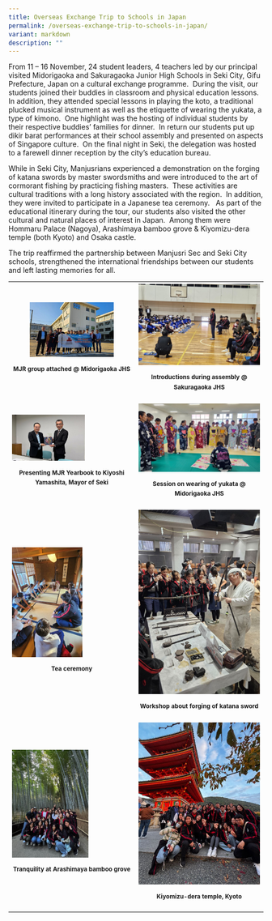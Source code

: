 ```yaml
---
title: Overseas Exchange Trip to Schools in Japan
permalink: /overseas-exchange-trip-to-schools-in-japan/
variant: markdown
description: ""
---
```

<p>From 11 – 16 November, 24 student leaders, 4 teachers led by our principal
visited Midorigaoka and Sakuragaoka Junior High Schools in Seki City, Gifu
Prefecture, Japan on a cultural exchange programme.&nbsp; During the visit,
our students joined their buddies in classroom and physical education lessons.&nbsp;
In addition, they attended special lessons in playing the koto, a traditional
plucked musical instrument as well as the etiquette of wearing the yukata,
a type of kimono.&nbsp; One highlight was the hosting of individual students
by their respective buddies’ families for dinner.&nbsp; In return our students
put up dikir barat performances at their school assembly and presented
on aspects of Singapore culture.&nbsp; On the final night in Seki, the
delegation was hosted to a farewell dinner reception by the city’s education
bureau.</p>
<p>While in Seki City, Manjusrians experienced a demonstration on the forging
of katana swords by master swordsmiths and were introduced to the art of
cormorant fishing by practicing fishing masters.&nbsp; These activities
are cultural traditions with a long history associated with the region.
&nbsp;In addition, they were invited to participate in a Japanese tea ceremony.&nbsp;
&nbsp;As part of the educational itinerary during the tour, our students
also visited the other cultural and natural places of interest in Japan.&nbsp;
Among them were Hommaru Palace (Nagoya), Arashimaya bamboo grove &amp;
Kiyomizu-dera temple (both Kyoto) and Osaka castle.</p>
<p>The trip reaffirmed the partnership between Manjusri Sec and Seki City
schools, strengthened the international friendships between our students
and left lasting memories for all.</p>
<table style="minWidth: 50px">
<colgroup>
<col>
<col>
</colgroup>
<tbody>
<tr>
<th rowspan="1" colspan="1">
<div class="isomer-image-wrapper">
<img style="width: 70%;" height="auto" width="100%" alt="" src="/images/Spotlight/2024 Japan/1__MJR_group_attached___Midorigaoka_JHS.jpg">
</div>
<p align="center"><sup>MJR group attached @ Midorigaoka JHS</sup>
</p>
</th>
<th rowspan="1" colspan="1">
<div class="isomer-image-wrapper">
<img style="width: 100%" height="auto" width="100%" alt="" src="/images/Spotlight/2024 Japan/2__Introductions_during_assembly___Sakuragaoka_JHS.jpg">
</div>
<p align="center"><sup>Introductions during assembly @ Sakuragaoka JHS</sup>
</p>
</th>
</tr>
<tr>
<td rowspan="1" colspan="1">
<div class="isomer-image-wrapper">
<img style="width: 61%;" height="auto" width="100%" alt="" src="/images/Spotlight/2024 Japan/3__Presenting_MJR_Yearbook_to_Kiyoshi_Yamashita__Mayor_of_Seki.jpg">
</div>
<p align="center"><strong><sup>Presenting MJR Yearbook to Kiyoshi Yamashita, Mayor of Seki</sup></strong>
</p>
</td>
<td rowspan="1" colspan="1">
<div class="isomer-image-wrapper">
<img style="width: 100%" height="auto" width="100%" alt="" src="/images/Spotlight/2024 Japan/4__Session_on_wearing_of_yukata___Midorigaoka_JHS.jpg">
</div>
<p align="center"><strong><sup>Session on wearing of yukata @ Midorigaoka JHS</sup></strong>
</p>
</td>
</tr>
<tr>
<td rowspan="1" colspan="1">
<div class="isomer-image-wrapper">
<img style="width: 59%;" height="auto" width="100%" alt="" src="/images/Spotlight/2024 Japan/5__Tea_ceremony.jpg">
</div>
<p align="center"><strong><sup>Tea ceremony</sup></strong>
</p>
</td>
<td rowspan="1" colspan="1">
<div class="isomer-image-wrapper">
<img style="width: 100%" height="auto" width="100%" alt="" src="/images/Spotlight/2024 Japan/6__Workshop_about_forging_of_katana_sword.jpg">
</div>
<p align="center"><strong><sup>Workshop about forging of katana sword</sup></strong>
</p>
</td>
</tr>
<tr>
<td rowspan="1" colspan="1">
<div class="isomer-image-wrapper">
<img style="width: 64%;" height="auto" width="100%" alt="" src="/images/Spotlight/2024 Japan/7__Tranquility_at_Arashimaya_bamboo_grove.jpg">
</div>
<p align="center"><strong><sup>Tranquility at Arashimaya bamboo grove</sup></strong>
</p>
</td>
<td rowspan="1" colspan="1">
<div class="isomer-image-wrapper">
<img style="width: 100%" height="auto" width="100%" alt="" src="/images/Spotlight/2024 Japan/8__Kiyomizu_dera_temple__Kyoto.jpg">
</div>
<p align="center"><strong><sup>Kiyomizu-dera temple, Kyoto</sup></strong>
</p>
</td>
</tr>
</tbody>
</table>
<p>&nbsp;</p>